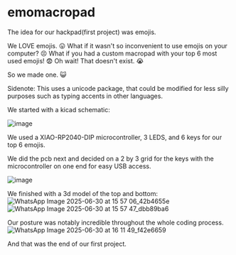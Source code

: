 # emomacropad
The idea for our hackpad(first project) was emojis.

We LOVE emojis. 😛
What if it wasn't so inconvenient to use emojis on your computer? 😣
What if you had a custom macropad with your top 6 most used emojis! 😨
Oh wait! That doesn't exist. 😭

So we made one. 😺

Sidenote: This uses a unicode package, that could be modified for less silly purposes such as typing accents in other languages.


We started with a kicad schematic:


![image](https://github.com/user-attachments/assets/940bb77f-93d0-4a18-b8ac-076335961e0a)

We used a XIAO-RP2040-DIP microcontroller, 3 LEDS, and 6 keys for our top 6 emojis.

We did the pcb next and decided on a 2 by 3 grid for the keys with the microcontroller on one end for easy USB access.


![image](https://github.com/user-attachments/assets/f3a9b516-d5c3-4579-8dcd-da809c7cbf18)

We finished with a 3d model of the top and bottom:
![WhatsApp Image 2025-06-30 at 15 57 06_42b4655e](https://github.com/user-attachments/assets/9e657471-e328-46d8-aad1-caf781350e71)
![WhatsApp Image 2025-06-30 at 15 57 47_dbb89ba6](https://github.com/user-attachments/assets/b9dc2f8a-e947-432c-af9d-000e2b8da8a8)

Our posture was notably incredible throughout the whole coding process.
![WhatsApp Image 2025-06-30 at 16 11 49_f42e6659](https://github.com/user-attachments/assets/e12bd7ea-4fa2-4508-a019-a1071df35284)

And that was the end of our first project.
